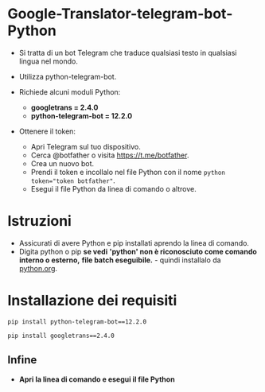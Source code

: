 
# Google-Translator-telegram-bot-Python

- Si tratta di un bot Telegram che traduce qualsiasi testo in qualsiasi lingua nel mondo.
- Utilizza python-telegram-bot.
- Richiede alcuni moduli Python:

  - **googletrans = 2.4.0**
  - **python-telegram-bot = 12.2.0**

- Ottenere il token:
  - Apri Telegram sul tuo dispositivo.
  - Cerca @botfather o visita https://t.me/botfather.
  - Crea un nuovo bot.
  - Prendi il token e incollalo nel file Python con il nome `python token="token botfather"`.
  - Esegui il file Python da linea di comando o altrove.

# Istruzioni
- Assicurati di avere Python e pip installati aprendo la linea di comando.
- Digita python o pip __se vedi__ __'python' non è riconosciuto come comando interno o esterno,__ __file batch eseguibile.__ - quindi installalo da [python.org](https://www.python.org/downloads/).

# Installazione dei requisiti
```
pip install python-telegram-bot==12.2.0
```
```
pip install googletrans==2.4.0
```

## Infine
- **__Apri la linea di comando e esegui il file Python__**
